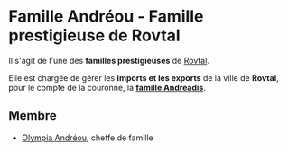 # Famille Andréou - Famille prestigieuse de Rovtal

Il s'agit de l'une des **familles prestigieuses** de [Rovtal](../../../VILLES/Rovtal.md).

Elle est chargée de gérer les **imports et les exports** de la ville de **Rovtal**, pour le compte de la couronne, la [**famille Andreadis**](./Famille_Andreadis.md).

## Membre
* [Olympia Andréou](../Olympia_Andréou.md), cheffe de famille